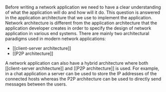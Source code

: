 Before writing a network application we need to have a clear understanding of what the application will do and how will it do. This question is answered in the application architecture that we use to implement the application.
Network architecture is different from the application architecture that the application developer creates in order to specify the design of network application in various end systems. There are mainly two architectural paradigms used in modern network applications:
- [[client-server architecture]]
- [[P2P architecture]]

A network application can also have a hybrid architecture where both [[client-server architecture]] and [[P2P architecture]] is used. For example, in a chat application a server can be used to store the IP addresses of the connected hosts whereas the P2P architecture can be used to directly send messages between the users.